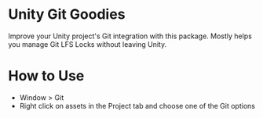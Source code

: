# Unity Git Goodies

Improve your Unity project's Git integration with this package. Mostly helps you manage Git LFS Locks without leaving Unity.

# How to Use

* Window > Git
* Right click on assets in the Project tab and choose one of the Git options
